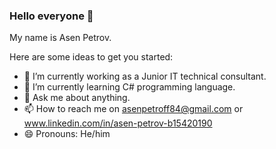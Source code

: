 ### Hello everyone 👋
My name is Asen Petrov.

Here are some ideas to get you started:

- 🔭 I’m currently working as a Junior IT technical consultant.
- 🌱 I’m currently learning C# programming language.
- 💬 Ask me about anything.
- 📫 How to reach me on asenpetroff84@gmail.com or www.linkedin.com/in/asen-petrov-b15420190
- 😄 Pronouns: He/him
